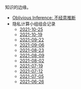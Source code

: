 知识的边缘。

- [Oblivious Inference: 不经意推断](research/oblivious-inference.md)
- 隐私计算小组组会记录
  - [2021-10-25](research/meetings/2021-10-25-record.md)
  - [2021-10-19](research/meetings/2021-10-18-record.md)
  - [2021-09-22](research/meetings/2021-09-22-record.md)
  - [2021-09-06](research/meetings/2021-09-06-record.md)
  - [2021-08-23](research/meetings/2021-08-23-record.md)
  - [2021-08-09](research/meetings/2021-08-09-record.md)
  - [2021-08-02](research/meetings/2021-08-02-record.md)
  - [2021-07-19](research/meetings/2021-07-19-record.md)
  - [2021-07-12](research/meetings/2021-07-12-record.md)
  - [2021-07-05](research/meetings/2021-07-05-record.md)
  - [2021-06-26](research/meetings/2021-06-28-record.md)
